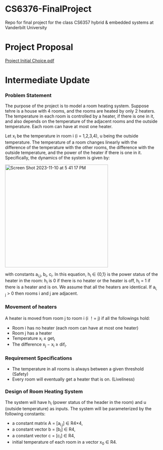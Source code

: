 # CS6376-FinalProject
Repo for final project for the class CS6357 hybrid &amp; embedded systems at Vanderbilt University

# Project Proposal
[Project Initial Choice.pdf](https://github.com/JaneWu423/CS6376-FinalProject/files/13272777/Project.Initial.Choice.pdf)

# Intermediate Update

### Problem Statement

The purpose of the project is to model a room heating system. Suppose tehre is a house with 4 rooms, and the rooms are heated by only 2 heaters. The temperature in each room is controlled by a heater, if there is one in it, and also depends on the temperature of the adjacent rooms and the outside temperature. Each room can have at most one heater.

Let x<sub>i</sub> be the temperature in room i (i = 1,2,3,4), u being the outside temperature. The temperature of a room changes linearly with the difference of the temperature with the other rooms, the difference with the outside temperature, and the power of the heater if there is one in it. Specifically, the dynamics of the system is given by:

<img width="339" alt="Screen Shot 2023-11-10 at 5 41 17 PM" src="https://github.com/JaneWu423/CS6376-FinalProject/assets/73491595/cfbc69f6-8cab-406b-9432-777129710ff1">

with constants a<sub>i,j</sub>, b<sub>i</sub>, c<sub>i</sub>. In this equation, h<sub>i</sub> ∈ {0,1} is the power status of the heater in the room: h<sub>i</sub> is 0 if there is no heater or the heater is off, h<sub>i</sub> = 1 if there is a heater and is on. We assume that all the heaters are identical. If a<sub>i, j</sub> > 0 then rooms i and j are adjacent.

### Movement of heaters

A heater is moved from room j to room i (i ！= j) if all the followings hold:
- Room i has no heater (each room can have at most one heater)
- Room j has a heater
- Temperature x<sub>i</sub> ≤ get<sub>i</sub>
- The difference x<sub>j</sub> − x<sub>i</sub> ≥ dif<sub>i</sub>.

### Requirement Specifications
- The temperature in all rooms is always between a given threshold (Safety)
- Every room will eventually get a heater that is on. (Liveliness)

### Design of Room Heating System
The system will have h<sub>i</sub> (power status of the header in the room) and u (outside temperature) as inputs. The system will be parameterized by the following constants:
- a constant matrix A = [a<sub>i,j</sub>] ∈ R4×4,
- a constant vector b = [b<sub>i</sub>] ∈ R4,
- a constant vector c = [c<sub>i</sub>] ∈ R4, 
- initial temperature of each room in a vector x<sub>0</sub> ∈ R4.

